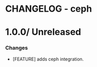 # CHANGELOG - ceph

1.0.0/ Unreleased
==================

### Changes

* [FEATURE] adds ceph integration.
